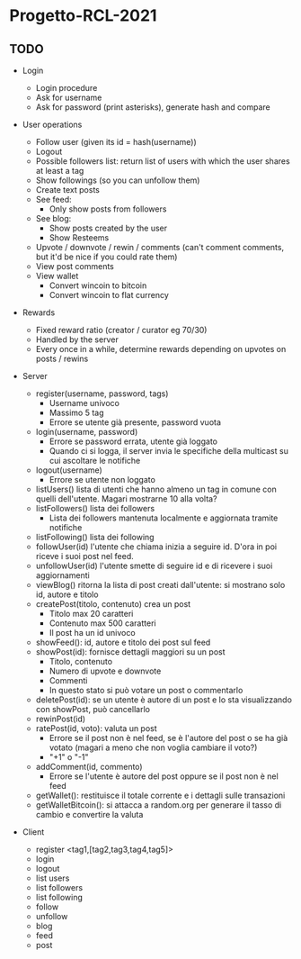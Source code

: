 # Progetto-RCL-2021

## TODO

- Login
    - Login procedure
    - Ask for username
    - Ask for password (print asterisks), generate hash and compare


- User operations
  - Follow user (given its id = hash(username))
  - Logout
  - Possible followers list: return list of users with which the user shares at least a tag
  - Show followings (so you can unfollow them)
  - Create text posts
  - See feed:
    - Only show posts from followers
  - See blog:
    - Show posts created by the user
    - Show Resteems
  - Upvote / downvote / rewin / comments (can't comment comments, but it'd be nice if you could rate them)
  - View post comments
  - View wallet
    - Convert wincoin to bitcoin
    - Convert wincoin to flat currency


- Rewards
  - Fixed reward ratio (creator / curator eg 70/30)
  - Handled by the server
  - Every once in a while, determine rewards depending on upvotes on posts / rewins


- Server
  - register(username, password, tags)
    - Username univoco
    - Massimo 5 tag
    - Errore se utente già presente, password vuota
  - login(username, password)
    - Errore se password errata, utente già loggato
    - Quando ci si logga, il server invia le specifiche della multicast su cui ascoltare le notifiche
  - logout(username)
    - Errore se utente non loggato
  - listUsers() lista di utenti che hanno almeno un tag in comune con quelli dell'utente. Magari mostrarne 10 alla volta?
  - listFollowers() lista dei followers
    - Lista dei followers mantenuta localmente e aggiornata tramite notifiche
  - listFollowing() lista dei following
  - followUser(id) l'utente che chiama inizia a seguire id. D'ora in poi riceve i suoi post nel feed.
  - unfollowUser(id) l'utente smette di seguire id e di ricevere i suoi aggiornamenti
  - viewBlog() ritorna la lista di post creati dall'utente: si mostrano solo id, autore e titolo
  - createPost(titolo, contenuto) crea un post
    - Titolo max 20 caratteri
    - Contenuto max 500 caratteri
    - Il post ha un id univoco
  - showFeed(): id, autore e titolo dei post sul feed
  - showPost(id): fornisce dettagli maggiori su un post 
    - Titolo, contenuto
    - Numero di upvote e downvote
    - Commenti
    - In questo stato si può votare un post o commentarlo
  - deletePost(id): se un utente è autore di un post e lo sta visualizzando con showPost, può cancellarlo
  - rewinPost(id)
  - ratePost(id, voto): valuta un post
    - Errore se il post non è nel feed, se è l'autore del post o se ha già votato (magari a meno che non voglia cambiare il voto?)
    - "+1" o "-1"
  - addComment(id, commento)
    - Errore se l'utente è autore del post oppure se il post non è nel feed
  - getWallet(): restituisce il totale corrente e i dettagli sulle transazioni
  - getWalletBitcoin(): si attacca a random.org per generare il tasso di cambio e convertire la valuta

- Client
  - register <username> <password> <tag1,[tag2,tag3,tag4,tag5]>
  - login <username> <password>
  - logout
  - list users
  - list followers
  - list following
  - follow <username>
  - unfollow <username>
  - blog
  - feed
  - post <title> <content>
  - show post <id>
  - delete <id>
  - rewin <id>
  - rate <id> <voto>
  - comment <id> <commento>
  - wallet

## Roadmap
- ~~Stampa post lato client~~
- ~~Configurazione server~~
- ~~Definizione dei pacchetti di richiesta / risposta~~
- Signup (RMI), login e logout
- Follower e following
- Creazione post, visualizzazione blog e feed
- Persistenza
- Notifiche
